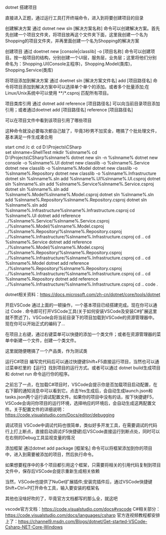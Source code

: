 dotnet 搭建项目

直接进入正题，通过运行工具打开终端命令，进入到将要创建项目的目录


创建解决方案
通过 dotnet new sln [解决方案名称] 命令可以创建解决方案。首先先创建一个项目文件夹，将项目放再这个文件夹下面，这里我创建一个名为Shopping的项目文件夹，并再里面创建一个名为Shopping的解决方案


创建项目
通过 doetnet new [console|classlib] -o [项目名称] 命令可以创建项目。按一般项目的结构，分别创建一个UI层，服务层，业务层；这里将他们分别命名为：Shopping.UI(Console主程序)，Shopping.Model(类库)，Shopping.Service(类库)


将项目添加到解决方案
通过 doetnet sln [解决方案文件名] add [项目路径名] 命令将项目添加到解决方案中可以选择单个单个的添加。或者多个批量添加;在Linux/Unix系统中可以使用 **/*.csproj 匹配所有项目。



项目类库引用
通过 dotnet add reference [项目路径名] 可以向当前目录项目添加引用；或者通过doetnet add [项目路径名] reference [项目路径名]

可以在项目文件中看到该项目引用了哪些项目

<ItemGroup>
    <ProjectReference Include="..\Shopping.Service\Shopping.Service.csproj" />
    <ProjectReference Include="..\Shopping.Model\Shopping.Model.csproj" />
</ItemGroup>
这种命令就没必要每次都自己敲了，毕竟3秒男不加奖金，瞎搞了个批处理文件，基本满足一件生成凑合用

start cmd /c 
d:
cd D:\Projects\CSharp\
set slnname=ShellTest
mkdir %slnname%
cd D:\Projects\CSharp\%slnname%
dotnet new sln -n %slnname%
dotnet new console -o %slnname%.UI
dotnet new classlib -o %slnname%.Service
dotnet new classlib -o %slnname%.Model
dotnet new classlib -o %slnname%.Repository
dotnet new classlib -o %slnname%.Infrastructure
dotnet sln %slnname%.sln add %slnname%.UI\%slnname%.UI.csproj
dotnet sln %slnname%.sln add %slnname%.Service\%slnname%.Service.csproj
dotnet sln %slnname%.sln add %slnname%.Model\%slnname%.Model.csproj
dotnet sln %slnname%.sln add %slnname%.Repository\%slnname%.Repository.csproj
dotnet sln %slnname%.sln add %slnname%.Infrastructure\%slnname%.Infrastructure.csproj
cd %slnname%.UI
dotnet add reference ../%slnname%.Service/%slnname%.Service.csproj ../%slnname%.Model/%slnname%.Model.csproj ../%slnname%.Repository/%slnname%.Repository.csproj ../%slnname%.Infrastructure/%slnname%.Infrastructure.csproj
cd ..
cd %slnname%.Service
dotnet add reference ../%slnname%.Model/%slnname%.Model.csproj ../%slnname%.Repository/%slnname%.Repository.csproj ../%slnname%.Infrastructure/%slnname%.Infrastructure.csproj
cd ..
cd %slnname%.Model
dotnet add reference ../%slnname%.Repository/%slnname%.Repository.csproj ../%slnname%.Infrastructure/%slnname%.Infrastructure.csproj
cd ..
cd %slnname%.Repository
dotnet add reference ../%slnname%.Infrastructure/%slnname%.Infrastructure.csproj
cd ..
code .


dotnet相关资料：https://docs.microsoft.com/zh-cn/dotnet/core/tools/dotnet

开启VSCode
通过上面的一顿操作，一个基本项目已经搭建完成。现在你可以通过 Code . 命令即可打开VSCode工具(关于如何安装VSCode及安装C#扩展这里就不赘述了)，VSCode会将当前目录下的项目加载到VSCode的资源管理器中。现在你可以开始正式的编码了...


在项目上右键，通过右键菜单可以快捷的添加一个类文件；或者在资源管理器的菜单中新建一个文件，创建一个类文件。

这里就随便瞎搞了一个产品类，作为测试类


运行C#项目
编写完代码后可以通过快捷键Shift+F5直接运行项目，当然也可以通过菜单栏里的【运行】找到项目的运行方式。或者可以通过 dotnet build生成项目和 dotnet run 命令运行你的程序。

之前忘了一点，在加载C#项目时，VSCode会提示你是否加载项目启动配置，在右下脚的通知消息中可以看到它。点击Yes生成后，会自动生成launch.json和tasks.json两个运行调试配置文件。如果你的项目中没有的话，按下快捷键F5，VSCode会询问你项目的运行环境，选择响应的环境后，会自动生成这两配置文件。关于配置文件的详细说明：https://code.visualstudio.com/Docs/editor/debugging

调试项目
VSCode中调试代码也很简单，类似好多开发工具，在需要调试的代码行上打上断点，直接启动调试(F5快捷键)后VSCode直接运行到断点处，同时可以在右侧的Debug工具监视变量的情况


添加框架
通过dotnet add package [框架名] 命令可以将框架添加到你的项目中，进入到需要被添加的项目，然后执行命令。



如果想要程序中的多个项目都引用这个框架，只需要将相关的引用代码复制到项目文件中，保存后VSCode会提示重新生成相关依赖


当然，VSCode也提供了NuGet扩展插件;安装完插件后，通过VSCode快捷键Shift+Ctrl+P打开命令工具，输入要安装的框架名





其他也没啥好吹的了，毕竟官方文档都写的那么全，就这吧

vscode官方文档：https://code.visualstudio.com/docs#vscode
C#相关部分：https://code.visualstudio.com/docs/languages/csharp
官方连视频教程都安排上了：https://channel9.msdn.com/Blogs/dotnet/Get-started-VSCode-Csharp-NET-Core-Windows